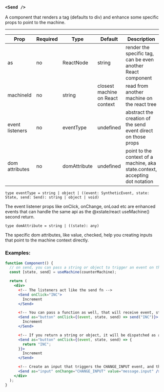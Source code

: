 ### `<Send />`

A component that renders a tag (defaults to div) and enhance some specific props to point to the machine.

---

| Prop            | Required | Type         | Default                          | Description                                                                  |
| --------------- | -------- | ------------ | -------------------------------- | ---------------------------------------------------------------------------- |
| as              | no       | ReactNode    | string                           | render the specific tag, can be even another React component                 |
| machineId       | no       | string       | closest machine on React context | read from another machine on the react tree                                  |
| event listeners | no       | eventType    | undefined                        | abstract the creation of the send event direct on those props                |
| dom attributes  | no       | domAttribute | undefined                        | point to the context of a machine, aka state.context, accepting dot notation |

`type eventType = string | object | ((event: SyntheticEvent, state: State, send: Send): string | object | void)`

The event listener props like onClick, onChange, onLoad etc are enhanced events that can handle the same api as the @xstate/react useMachine() second return.

`type domAttribute = string | ((state): any)`

The specific dom attributes, like value, checked, help you creating inputs that point to the machine context directly.

### Examples:

```jsx
function Component() {
  // on send, you can pass a string or object to trigger an event on the machine
  const [state, send] = useMachine(counterMachine);

  return (
    <div>
      <!-- The listeners act like the send fn -->
      <Send onClick="INC">
        Increment
      </Send>

      <!-- You can pass a function as well, that will receive event, state and send -->
      <Send as="button" onClick={(event, state, send) => send("INC")}>
        Increment
      </Send>

      <!-- If you return a string or object, it will be dispatched as an event -->
      <Send as="button" onClick={(event, state, send) => {
        return "INC";
      }}>
        Increment
      </Send>

      <!-- Create an input that triggers the CHANGE_INPUT event, and the value come from state.context.message.input -->
      <Send as="input" onChange="CHANGE_INPUT" value="message.input" />
    </div>
  );
}
```

